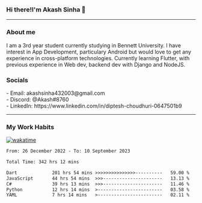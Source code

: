 <h3>Hi there!I'm Akash Sinha 👋</h3>

--- 

<h3>About me</h3>
I am a 3rd year student currently studying in Bennett University. I have interest in App Development, particulary Android but would love to get any experience in cross-platform technologies. Currently learning Flutter, with previous experience in Web dev, backend dev with Django and NodeJS.

<h3>Socials</h3>
 - Email: akashsinha432003@gmail.com<br>
 - Discord: @Akash#8760<br>
 - LinkedIn: https://www.linkedin.com/in/diptesh-choudhuri-0647501b9<br>


---

<h3>My Work Habits</h3>

[![wakatime](https://wakatime.com/badge/user/938b2951-49cf-4810-9b9e-c17cde3d3343.svg)](https://wakatime.com/@938b2951-49cf-4810-9b9e-c17cde3d3343)

<!--START_SECTION:waka-->

```txt
From: 26 December 2022 - To: 10 September 2023

Total Time: 342 hrs 12 mins

Dart             201 hrs 54 mins >>>>>>>>>>>>>>>----------   59.00 %
JavaScript       44 hrs 54 mins  >>>----------------------   13.13 %
C#               39 hrs 13 mins  >>>----------------------   11.46 %
Python           12 hrs 14 mins  >------------------------   03.58 %
YAML             7 hrs 14 mins   >------------------------   02.11 %
```

<!--END_SECTION:waka-->

